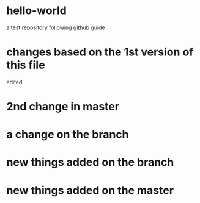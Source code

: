 # hello-world
a test repository following github guide 

# changes based on the 1st version of this file
edited.

# 2nd change in master

# a change on the branch


# new things added on the branch


# new things added on the master

